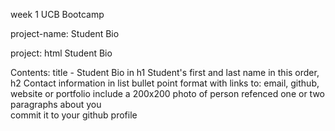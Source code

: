 week 1 UCB Bootcamp

project-name: Student Bio

project: html Student Bio

Contents: title - Student Bio in h1
        Student's first and last name in this order, h2 
        Contact information in list bullet point format with links to: email, github, website or portfolio 
        include a 200x200 photo of person refenced 
        one or two paragraphs about you  
        commit it to your github profile

